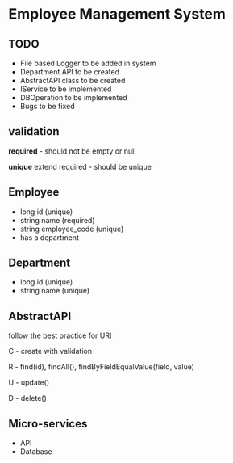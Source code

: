 # Employee Management System

## TODO

- File based Logger to be added in system
- Department API to be created
- AbstractAPI class to be created
- IService to be implemented
- DBOperation to be implemented
- Bugs to be fixed

## validation

**required** - should not be empty or null

**unique** extend required - should be unique

## Employee

- long id (unique)
- string name (required)
- string employee_code (unique)
- has a department

## Department

- long id (unique)
- string name (unique)

## AbstractAPI

follow the best practice for URI

C - create with validation

R - find(id), findAll(), findByFieldEqualValue(field, value)

U - update()

D - delete()

## Micro-services

- API
- Database
